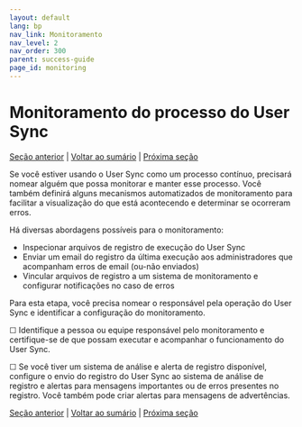 ```yaml
---
layout: default
lang: bp
nav_link: Monitoramento
nav_level: 2
nav_order: 300
parent: success-guide
page_id: monitoring
---
```


# Monitoramento do processo do User Sync

[Seção anterior](test_run.md) \| [Voltar ao sumário](index.md) \| [Próxima seção](command_line_options.md)

Se você estiver usando o User Sync como um processo contínuo, precisará nomear alguém que possa monitorar e manter esse processo.  Você também definirá alguns mecanismos automatizados de monitoramento para facilitar a visualização do que está acontecendo e determinar se ocorreram erros.

Há diversas abordagens possíveis para o monitoramento:

- Inspecionar arquivos de registro de execução do User Sync
- Enviar um email do registro da última execução aos administradores que acompanham erros de email (ou-não enviados)
- Vincular arquivos de registro a um sistema de monitoramento e configurar notificações no caso de erros

Para esta etapa, você precisa nomear o responsável pela operação do User Sync e identificar a configuração do monitoramento.

&#9744; Identifique a pessoa ou equipe responsável pelo monitoramento e certifique-se de que possam executar e acompanhar o funcionamento do User Sync.

&#9744; Se você tiver um sistema de análise e alerta de registro disponível, configure o envio do registro do User Sync ao sistema de análise de registro e alertas para mensagens importantes ou de erros presentes no registro.  Você também pode criar alertas para mensagens de advertências.

[Seção anterior](test_run.md) \| [Voltar ao sumário](index.md) \| [Próxima seção](command_line_options.md)

